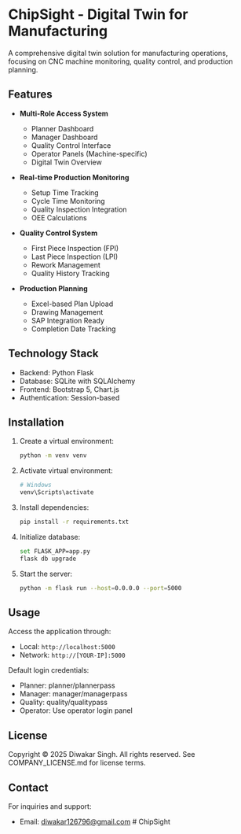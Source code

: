 # ChipSight - Digital Twin for Manufacturing

A comprehensive digital twin solution for manufacturing operations, focusing on CNC machine monitoring, quality control, and production planning.

## Features

- **Multi-Role Access System**
  - Planner Dashboard
  - Manager Dashboard
  - Quality Control Interface
  - Operator Panels (Machine-specific)
  - Digital Twin Overview

- **Real-time Production Monitoring**
  - Setup Time Tracking
  - Cycle Time Monitoring
  - Quality Inspection Integration
  - OEE Calculations

- **Quality Control System**
  - First Piece Inspection (FPI)
  - Last Piece Inspection (LPI)
  - Rework Management
  - Quality History Tracking

- **Production Planning**
  - Excel-based Plan Upload
  - Drawing Management
  - SAP Integration Ready
  - Completion Date Tracking

## Technology Stack

- Backend: Python Flask
- Database: SQLite with SQLAlchemy
- Frontend: Bootstrap 5, Chart.js
- Authentication: Session-based

## Installation

1. Create a virtual environment:
   ```bash
   python -m venv venv
   ```

2. Activate virtual environment:
   ```bash
   # Windows
   venv\Scripts\activate
   ```

3. Install dependencies:
   ```bash
   pip install -r requirements.txt
   ```

4. Initialize database:
   ```bash
   set FLASK_APP=app.py
   flask db upgrade
   ```

5. Start the server:
   ```bash
   python -m flask run --host=0.0.0.0 --port=5000
   ```

## Usage

Access the application through:
- Local: `http://localhost:5000`
- Network: `http://[YOUR-IP]:5000`

Default login credentials:
- Planner: planner/plannerpass
- Manager: manager/managerpass
- Quality: quality/qualitypass
- Operator: Use operator login panel

## License

Copyright © 2025 Diwakar Singh. All rights reserved.
See COMPANY_LICENSE.md for license terms.

## Contact

For inquiries and support:
- Email: diwakar126796@gmail.com #   C h i p S i g h t  
 